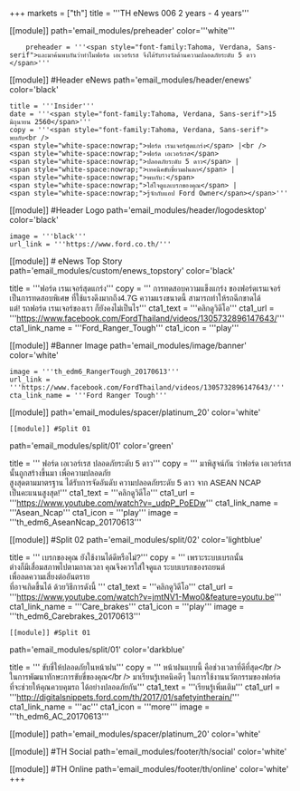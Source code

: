 +++
markets = ["th"]
title = '''TH eNews 006 2 years - 4 years'''

[[module]]
path='email_modules/preheader'
color='''white'''

		preheader = '''<span style="font-family:Tahoma, Verdana, Sans-serif">และมาค้นพบกันว่าทำไมฟอร์ด เอเวอร์เรส จึงได้รับรางวัลด้านความปลอดภัยระดับ 5 ดาว </span>'''

[[module]] #Header eNews
path='email_modules/header/enews'
color='black'

	title = '''Insider'''
	date = '''<span style="font-family:Tahoma, Verdana, Sans-serif">15 มิถุนายน 2560</span>'''
	copy = '''<span style="font-family:Tahoma, Verdana, Sans-serif">
	พบกับ<br />
	<span style="white-space:nowrap;">ฟอร์ด เรนเจอร์สุดแกร่ง</span> |<br />	
	<span style="white-space:nowrap;">ฟอร์ด เอเวอร์เรส</span> 
	<span style="white-space:nowrap;">ปลอดภัยระดับ 5 ดาว</span>	| 
	<span style="white-space:nowrap;">เทคนิคขับขี่ยามฝนตก</span> | 
	<span style="white-space:nowrap;">พบกับ:</span> 
	<span style="white-space:nowrap;">ใส่ใจดูแลเบรกของคุณ</span> | 
	<span style="white-space:nowrap;">รู้จักกับแอป Ford Owner</span></span>'''
	
[[module]] #Header Logo
path='email_modules/header/logodesktop'
color='black'

	image = '''black'''
	url_link = '''https://www.ford.co.th/'''
 
[[module]] # eNews Top Story
path='email_modules/custom/enews_topstory'
color='black'

title = '''<span style="font-family:Tahoma, Verdana, Sans-serif">ฟอร์ด เรนเจอร์สุดแกร่ง</span>'''
copy = '''<span style="font-family:Tahoma, Verdana, Sans-serif">
<span style="white-space:nowrap;">การทดสอบความแข็งแกร่ง</span>
<span style="white-space:nowrap;">ของฟอร์ดเรนเจอร์</span> 
<span style="white-space:nowrap;">เป็นการทดสอบพิเศษ</span>
<span style="white-space:nowrap;">ที่ใช้แรงดึงมากถึง4.7G </span> 
<span style="white-space:nowrap;">ความแรงขนาดนี้</span>
<span style="white-space:nowrap;">สามารถทำให้รถฉีกขาดได้</span> 
<span style="white-space:nowrap;">แต่! รถฟอร์ด เรนเจอร์ของเรา</span> 
<span style="white-space:nowrap;">ก็ยังคงไม่เป็นไร</span></span>'''
cta1_text = '''<span style="font-family:Tahoma, Verdana, Sans-serif">คลิกดูวิดีโอ</span>'''
	cta1_url = '''https://www.facebook.com/FordThailand/videos/1305732896147643/'''
	cta1_link_name = '''Ford_Ranger_Tough'''
	cta1_icon = '''play'''

[[module]] #Banner Image
path='email_modules/image/banner'
color='white'

	image = '''th_edm6_RangerTough_20170613'''
	url_link = '''https://www.facebook.com/FordThailand/videos/1305732896147643/'''
	cta_link_name = '''Ford Ranger Tough'''

[[module]]
path='email_modules/spacer/platinum_20'
color='white'

	[[module]] #Split 01
path='email_modules/split/01'
color='green'

title = '''<span style="font-family:Tahoma, Verdana, Sans-serif">
<span style="white-space:nowrap;">ฟอร์ด เอเวอร์เรส</span> 
<span style="white-space:nowrap;">ปลอดภัยระดับ 5 ดาว</span></span>'''
copy = '''<span style="font-family:Tahoma, Verdana, Sans-serif">
<span style="white-space:nowrap;">มาพิสูจน์กัน</span> 
<span style="white-space:nowrap;">ว่าฟอร์ด เอเวอร์เรส </span><br>
<span style="white-space:nowrap;">นั้นถูกสร้างขึ้นมา</span> 
<span style="white-space:nowrap;">เพื่อความปลอดภัย</span><br>
<span style="white-space:nowrap;">สูงสุดตามมาตรฐาน</span> 
<span style="white-space:nowrap;">ได้รับการจัดอันดับ</span>
<span style="white-space:nowrap;">ความปลอดภัยระดับ 5 ดาว</span> 
<span style="white-space:nowrap;">จาก ASEAN NCAP</span> 
<span style="white-space:nowrap;">เป็นคะแนนสูงสุด!</span></span>''' 
cta1_text = '''<span style="font-family:Tahoma, Verdana, Sans-serif">คลิกดูวิดีโอ</span>'''
	cta1_url = '''https://www.youtube.com/watch?v=_udpP_PoEDw'''
	cta1_link_name = '''Asean_Ncap'''
	cta1_icon = '''play'''
	image = '''th_edm6_AseanNcap_20170613'''

[[module]] #Split 02
path='email_modules/split/02'
color='lightblue'

title = '''<span style="font-family:Tahoma, Verdana, Sans-serif">
<span style="white-space:nowrap;">เบรกของคุณ</span>
<span style="white-space:nowrap;">ยังใช้งานได้ดีหรือไม่?</span></span>'''
copy = '''<span style="font-family:Tahoma, Verdana, Sans-serif">
<span style="white-space:nowrap;">เพราะระบบเบรกนั้น</span> 
<span style="white-space:nowrap;">ต่างก็มีเสื่อมสภาพไปตามกาลเวลา</span> 
<span style="white-space:nowrap;">คุณจึงควรใส่ใจดูแล</span>
<span style="white-space:nowrap;">ระบบเบรกของรถยนต์</span><br />
<span style="white-space:nowrap;">เพื่อลดความเสี่ยงต่อ</span><span style="white-space:nowrap;">อันตราย</span><br>
<span style="white-space:nowrap;">ที่อาจเกิดขึ้นได้</span>
<span style="white-space:nowrap;">ด้วยวิธีการดังนี้</span></span> '''
cta1_text = '''<span style="font-family:Tahoma, Verdana, Sans-serif">คลิกดูวิดีโอ</span>'''
	cta1_url = '''https://www.youtube.com/watch?v=jmtNV1-Mwo0&feature=youtu.be'''
	cta1_link_name = '''Care_brakes'''
	cta1_icon = '''play'''
	image = '''th_edm6_Carebrakes_20170613'''
	
	[[module]] #Split 01
path='email_modules/split/01'
color='darkblue'

title = '''<span style="font-family:Tahoma, Verdana, Sans-serif;">
<span style=" white-space:nowrap;">ขับขี่ให้ปลอดภัย</span>ใน<span style=" white-space:nowrap;">หน้าฝน</span></span>'''
copy = '''<span style="font-family:Tahoma, Verdana, Sans-serif">
<span style="white-space:nowrap;">หน้าฝนแบบนี้</span>
<span style="white-space:nowrap;">คือช่วงเวลาที่ดีที่สุด</span></br />
<span style="white-space:nowrap;">ในการพัฒนาทักษะ</span>การ<span style=" white-space:nowrap;">ขับขี่ของคุณ</span></br /> 
<span style="white-space:nowrap;">มาเรียนรู้เทคนิคดีๆ</span>
<span style="white-space:nowrap;">ในการใช้งานนวัตกรรมของฟอร์ด</span> 
<span style="white-space:nowrap;">ที่จะช่วยให้คุณควบคุมรถ</span>
<span style="white-space:nowrap;">ได้อย่างปลอดภัยกัน</span></span>'''
cta1_text = '''<span style="font-family:Tahoma, Verdana, Sans-serif">เรียนรู้เพิ่มเติม</span>'''
	cta1_url = '''http://digitalsnippets.ford.com/th/2017/01/safetyintherain/'''
	cta1_link_name = '''ac'''
	cta1_icon = '''more'''
	image = '''th_edm6_AC_20170613'''
	
[[module]]
path='email_modules/spacer/platinum_20'
color='white'

[[module]] #TH Social
path='email_modules/footer/th/social'
color='white'

[[module]] #TH Online
path='email_modules/footer/th/online'
color='white'
+++
